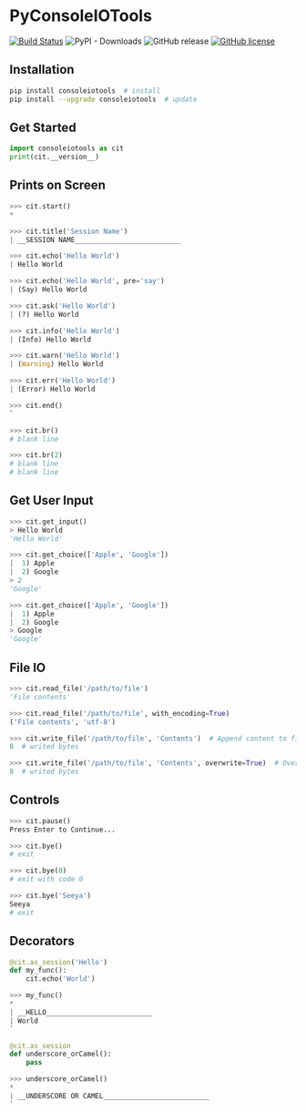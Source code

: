 # PyConsoleIOTools
[![Build Status](https://travis-ci.org/kyan001/PyConsoleIOTools.svg?branch=master)](https://travis-ci.org/kyan001/PyConsoleIOTools)
![PyPI - Downloads](https://img.shields.io/pypi/dm/consoleiotools.svg)
![GitHub release](https://img.shields.io/github/release/kyan001/PyConsoleIOTools.svg)
[![GitHub license](https://img.shields.io/github/license/kyan001/PyConsoleIOTools.svg)](https://github.com/kyan001/PyConsoleIOTools/blob/master/LICENSE)

## Installation
```sh
pip install consoleiotools  # install
pip install --upgrade consoleiotools  # update
```

## Get Started
```python
import consoleiotools as cit
print(cit.__version__)
```

## Prints on Screen
```python
>>> cit.start()
*

>>> cit.title('Session Name')
| __SESSION NAME__________________________

>>> cit.echo('Hello World')
| Hello World

>>> cit.echo('Hello World', pre='say')
| (Say) Hello World

>>> cit.ask('Hello World')
| (?) Hello World

>>> cit.info('Hello World')
| (Info) Hello World

>>> cit.warn('Hello World')
| (Warning) Hello World

>>> cit.err('Hello World')
| (Error) Hello World

>>> cit.end()
`

>>> cit.br()
# blank line

>>> cit.br(2)
# blank line
# blank line
```

## Get User Input
```python
>>> cit.get_input()
> Hello World
'Hello World'

>>> cit.get_choice(['Apple', 'Google'])
|  1) Apple
|  2) Google
> 2
'Google'

>>> cit.get_choice(['Apple', 'Google'])
|  1) Apple
|  2) Google
> Google
'Google'
```

## File IO
```python
>>> cit.read_file('/path/to/file')
'File contents'

>>> cit.read_file('/path/to/file', with_encoding=True)
('File contents', 'utf-8')

>>> cit.write_file('/path/to/file', 'Contents')  # Append content to file.
8  # writed bytes

>>> cit.write_file('/path/to/file', 'Contents', overwrite=True)  # Overwrite if file exists.
8  # writed bytes
```

## Controls
```python
>>> cit.pause()
Press Enter to Continue...

>>> cit.bye()
# exit

>>> cit.bye(0)
# exit with code 0

>>> cit.bye('Seeya')
Seeya
# exit
```

## Decorators

```python
@cit.as_session('Hello')
def my_func():
    cit.echo('World')

>>> my_func()
*
| __HELLO__________________________
| World
`

@cit.as_session
def underscore_orCamel():
    pass

>>> underscore_orCamel()
*
| __UNDERSCORE OR CAMEL__________________________
`
```
